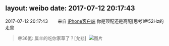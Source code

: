 layout: weibo
date: 2017-07-12 20:17:43
---
<meta name="referrer" content="no-referrer" />

2017-07-12 20:17:43  &nbsp;&nbsp;&nbsp;&nbsp;&nbsp;&nbsp; 来自 <a href="http://app.weibo.com/t/feed/9ksdit" rel="nofollow">iPhone客户端</a>
你是顶配还是高配[思考]@52Hz的走兽
>  @36氪: 属羊的吃你家草了？[允悲] ​​​
>  ![图片](https://wx2.sinaimg.cn/large/684ff39bly1fhh8s8xxzvj20hy0zk78x.jpg)
